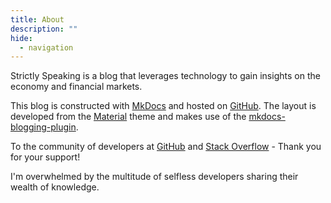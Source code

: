 ```yaml
---
title: About
description: ""
hide:       
  - navigation
---
```


Strictly Speaking is a blog that leverages technology to gain insights on the economy and financial markets.

This blog is constructed with [MkDocs](https://www.mkdocs.org/) and hosted on [GitHub](https://github.com/awault/StrictlySpeaking). The layout is developed from the [Material](https://squidfunk.github.io/mkdocs-material/) theme and makes use of the [mkdocs-blogging-plugin](https://pypi.org/project/mkdocs-blogging-plugin/). 

To the community of developers at [GitHub](https://github.com/) and [Stack Overflow](https://stackoverflow.com/) - Thank you for your support! 

I'm overwhelmed by the multitude of selfless developers sharing their wealth of knowledge.
